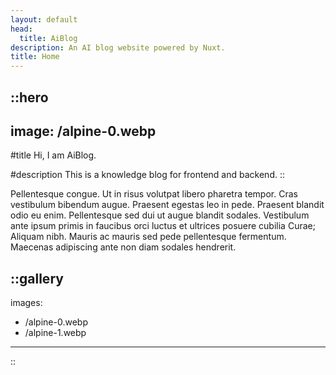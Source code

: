 ```yaml
---
layout: default
head:
  title: AiBlog
description: An AI blog website powered by Nuxt.
title: Home
---
```


::hero
---
image: /alpine-0.webp
---
#title
Hi, I am AiBlog.

#description
This is a knowledge blog for frontend and backend.
::


Pellentesque congue. Ut in risus volutpat libero pharetra tempor. Cras vestibulum bibendum augue. Praesent egestas leo in pede. Praesent blandit odio eu enim. Pellentesque sed dui ut augue blandit sodales. Vestibulum ante ipsum primis in faucibus orci luctus et ultrices posuere cubilia Curae; Aliquam nibh. Mauris ac mauris sed pede pellentesque fermentum. Maecenas adipiscing ante non diam sodales hendrerit.

::gallery
---
images:
  - /alpine-0.webp
  - /alpine-1.webp
---
::
